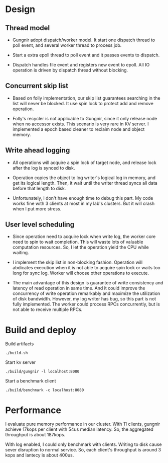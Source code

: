 # Design
## Thread model
* Gungnir adopt dispatch/worker model. It start one dispatch 
thread to poll event, and several worker thread to 
process job.

* Start a extra epoll thread to poll event and it passes
events to dispatch.

* Dispatch handles file event and registers new event to epoll.
All IO operation is driven by dispatch thread without blocking.

## Concurrent skip list
* Based on folly implementation, our skip list guarantees 
searching in the list will never be blocked. It use spin lock
to protect add and remove operation.

* Folly's recycler is not applicable to Gungnir, since it 
only release node when no accessor exists. This scenario is very 
rare in KV server. I implemented a epoch based cleaner to 
reclaim node and object memory.

## Write ahead logging
* All operations will acquire a spin lock of target node, 
and release lock after the log is synced to disk.

* Operation copies the object to log writer's logical log in
 memory, and get its logical length. Then, it wait until 
 the writer thread syncs all data before that length to disk. 
 
* Unfortunately, I don't have enough time to debug this part.
My code works fine with 3 clients at most in my lab's clusters.
But it will crash when I put more stress.

## User level scheduling
* Since operation need to acquire lock when write log, the 
worker core need to spin to wait completion. This will waste
lots of valuable computation resources. So, I let the operation
yield the CPU while waiting.

* I implement the skip list in non-blocking fashion. Operation will
abdicates execution when it is not able to acquire spin lock
or waits too long for sync log.
Worker will choose other operations to execute.

* The main advantage of this design is guarantee of write 
consistency and latency of read operation in same time.
And it could improve the concurrency of write operation 
remarkably and maximize the utilization of disk bandwidth.
However, my log writer has bug, so this part is not fully 
implemented. The worker could process RPCs concurrently, 
but is not able to receive multiple RPCs.

# Build and deploy
Build artifacts
~~~
./build.sh
~~~

Start kv server
~~~
./build/gungnir -l localhost:8080
~~~

Start a benchmark client
~~~
./build/benchmark -c localhost:8080
~~~

# Performance

I evaluate pure memory performance in our cluster. With 11 clients,
gungnir achieve 17kops per client with 54us median latency.
So, the aggregated throughput is about 187kops.

With log enabled, I could only benchmark with clients. Writing to 
disk cause sever disruption to normal service. So, each client's throughput is
 around 3 kops and lantecy is about 400us.
